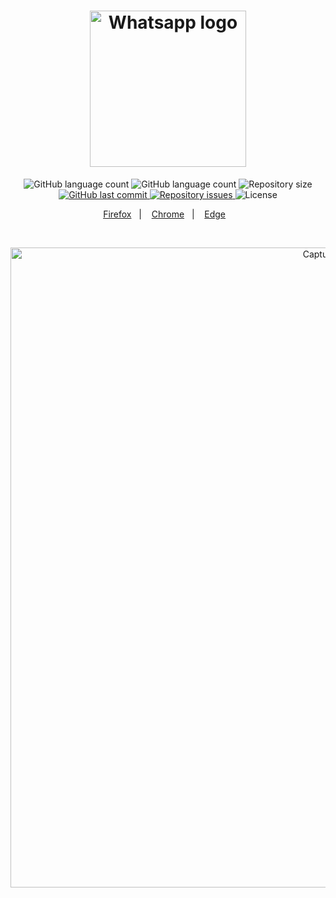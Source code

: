 <h1 align="center">
    <img alt="Whatsapp logo" src="https://i.imgur.com/qO7oUqA.png" width="250px" />
</h1>
<p align="center">
  <img alt="GitHub language count" src="https://img.shields.io/amo/users/whatsapp-tema-escuro?color=brightgreen">
    
  <img alt="GitHub language count" src="https://img.shields.io/amo/dw/whatsapp-tema-escuro?color=brightgreen">

  <img alt="Repository size" src="https://img.shields.io/github/repo-size/johnendz/Firefox-Extension-Whatsapp-Dark?color=brightgreen">
  
  <a href="https://github.com/johnendz/Firefox-Extension-Whatsapp-Dark/commits/master">
    <img alt="GitHub last commit" src="https://img.shields.io/github/last-commit/johnendz/Firefox-Extension-Whatsapp-Dark?color=brightgreen">
  </a>

  <a href="https://github.com/johnendz/Firefox-Extension-Whatsapp-Dark/issues">
    <img alt="Repository issues" src="https://img.shields.io/github/issues/johnendz/Firefox-Extension-Whatsapp-Dark?color=brightgreen">
  </a>

  <img alt="License" src="https://img.shields.io/badge/license-MIT-brightgreen">
</p>

<p align="center">
  <a href="https://addons.mozilla.org/pt-BR/firefox/addon/whatsapp-tema-escuro">Firefox</a>&nbsp;&nbsp;&nbsp;|&nbsp;&nbsp;&nbsp;
  <a href="https://chrome.google.com/webstore/detail/whatsapp-dark/ojfbknokognkpikiiohodfiafnmnoffo">Chrome</a>&nbsp;&nbsp;&nbsp;|&nbsp;&nbsp;&nbsp;
  <a href="https://microsoftedge.microsoft.com/addons/detail/ocbcokmonfflobipfihmobhmeampbhjl">Edge</a>&nbsp;&nbsp;&nbsp;
</p>

<br>

<p align="center">
  <img alt="Captura de Tela" width="1024" src="https://addons.cdn.mozilla.net/user-media/previews/full/236/236131.png?modified=1587080021">
</p>
